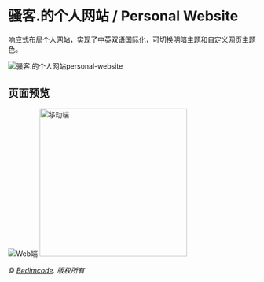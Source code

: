 # 骚客.的个人网站 / Personal Website

响应式布局个人网站，实现了中英双语国际化，可切换明暗主题和自定义网页主题色。

![骚客.的个人网站personal-website](./images/preview/person-website.png)

## 页面预览

![Web端](./images/preview/web.png "Web端")
<img src="./images/preview/mobile.jpg" alt="移动端" title="移动端" width="300"/>

*© [Bedimcode](https://www.youtube.com/watch?v=27JtRAI3QO8). 版权所有*